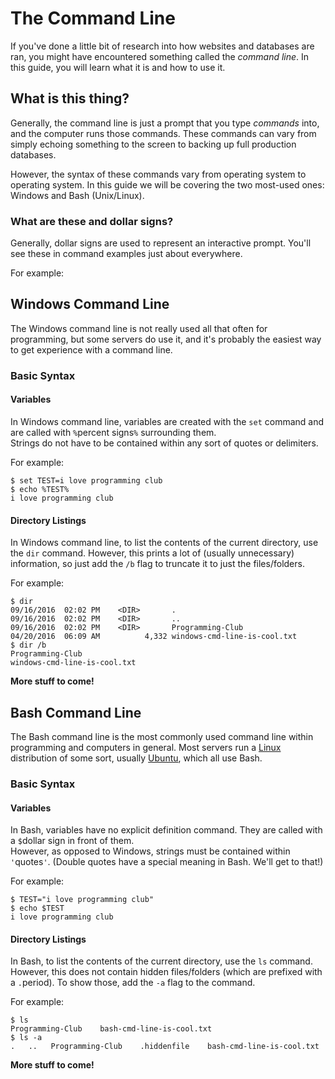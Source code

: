# The Command Line
If you've done a little bit of research into how websites and databases are ran, you might have encountered something called the *command line*. In this guide, you will learn what it is and how to use it.

## What is this thing?
Generally, the command line is just a prompt that you type *commands* into, and the computer runs those commands. These commands can vary from simply echoing something to the screen to backing up full production databases.

However, the syntax of these commands vary from operating system to operating system. In this guide we will be covering the two most-used ones: Windows and Bash (Unix/Linux).

### What are these and dollar signs?
Generally, dollar signs are used to represent an interactive prompt. You'll see these in command examples just about everywhere.

For example:  

## Windows Command Line
The Windows command line is not really used all that often for programming, but some servers do use it, and it's probably the easiest way to get experience with a command line.

### Basic Syntax

#### Variables
In Windows command line, variables are created with the `set` command and are called with `%`percent signs`%` surrounding them.  
Strings do not have to be contained within any sort of quotes or delimiters.

For example:  
```
$ set TEST=i love programming club
$ echo %TEST%
i love programming club
```

#### Directory Listings
In Windows command line, to list the contents of the current directory, use the `dir` command. However, this prints a lot of (usually unnecessary) information, so just add the `/b` flag to truncate it to just the files/folders.

For example:  
```
$ dir
09/16/2016 	02:02 PM 	<DIR>  	    .
09/16/2016 	02:02 PM 	<DIR>  	    ..
09/16/2016 	02:02 PM 	<DIR>  	    Programming-Club
04/20/2016  06:09 AM 		  4,332 windows-cmd-line-is-cool.txt
$ dir /b
Programming-Club
windows-cmd-line-is-cool.txt		 
```

**More stuff to come!**

## Bash Command Line
The Bash command line is the most commonly used command line within programming and computers in general. Most servers run a [Linux](https://www.linux.com/what-is-linux) distribution of some sort, usually [Ubuntu](http://www.ubuntu.com/), which all use Bash.

### Basic Syntax

#### Variables
In Bash, variables have no explicit definition command. They are called with a `$`dollar sign in front of them.  
However, as opposed to Windows, strings must be contained within `'`quotes`'`. (Double quotes have a special meaning in Bash. We'll get to that!)

For example:  
```
$ TEST="i love programming club"
$ echo $TEST
i love programming club
```

#### Directory Listings
In Bash, to list the contents of the current directory, use the `ls` command. However, this does not contain hidden files/folders (which are prefixed with a `.`period). To show those, add the `-a` flag to the command.

For example:  
```
$ ls
Programming-Club 	bash-cmd-line-is-cool.txt
$ ls -a
. 	.. 	 Programming-Club 	 .hiddenfile 	bash-cmd-line-is-cool.txt
```

**More stuff to come!**